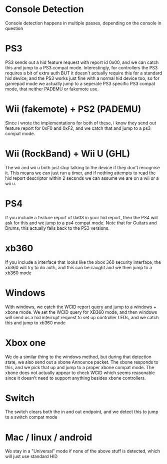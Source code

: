 # Console Detection
Console detection happens in multiple passes, depending on the console in question

# PS3
PS3 sends out a hid feature request with report id 0x00, and we can catch this and jump to a PS3 compat mode.
Interestingly, for controllers the PS3 requires a bit of extra auth BUT it doesn't actually require this for a standard hid device, and the PS3 works just fine with a normal hid device too, so for gamepad mode we actually jump to a seperate PS3 specific PS3 compat mode, that neither PADEMU or fakemote use.

# Wii (fakemote) + PS2 (PADEMU)
Since i wrote the implementations for both of these, i know they send out feature report for 0xF0 and 0xF2, and we catch that and jump to a ps3 compat mode.

# Wii (RockBand) + Wii U (GHL)
The wii and wii u both just stop talking to the device if they don't recognise it. This means we can just run a timer, and if nothing attempts to read the hid report descriptor within 2 seconds we can assume we are on a wii or a wii u.
# PS4
If you include a feature report of 0x03 in your hid report, then the PS4 will ask for this and we jump to a ps4 compat mode. Note that for Guitars and Drums, this actually falls back to the PS3 versions.

# xb360
If you include a interface that looks like the xbox 360 security interface, the xb360 will try to do auth, and this can be caught and we then jump to a xb360 mode

# Windows
With windows, we catch the WCID report query and jump to a windows + xbone mode. We set the WCID query for XB360 mode, and then windows will send us a hid interrupt request to set up controller LEDs, and we catch this and jump to xb360 mode

# Xbox one
We do a similar thing to the windows method, but during that detection state, we also send out a xbone Announce packet. The xbone responds to this, and we pick that up and jump to a proper xbone compat mode. The xbone does not actually appear to check WCID which seems reasonable since it doesn't need to support anything besides xbone controllers.

# Switch
The switch clears both the in and out endpoint, and we detect this to jump to a switch compat mode

# Mac / linux / android
We stay in a "Universal" mode if none of the above stuff is detected, which will just use standard HID